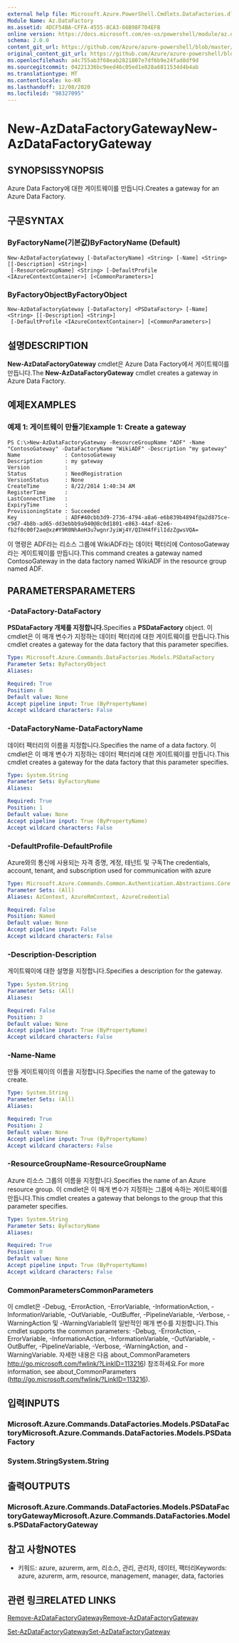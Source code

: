 ```yaml
---
external help file: Microsoft.Azure.PowerShell.Cmdlets.DataFactories.dll-Help.xml
Module Name: Az.DataFactory
ms.assetid: 4DCF54BA-CFFA-4555-8CA3-66B98F704EFB
online version: https://docs.microsoft.com/en-us/powershell/module/az.datafactory/new-azdatafactorygateway
schema: 2.0.0
content_git_url: https://github.com/Azure/azure-powershell/blob/master/src/DataFactory/DataFactoryV2/help/New-AzDataFactoryGateway.md
original_content_git_url: https://github.com/Azure/azure-powershell/blob/master/src/DataFactory/DataFactoryV2/help/New-AzDataFactoryGateway.md
ms.openlocfilehash: a4c755ab3f68eab2821807e7df6b9e24fad0df9d
ms.sourcegitcommit: 04221336bc9eed46c05ed1e828a6811534d4b4ab
ms.translationtype: MT
ms.contentlocale: ko-KR
ms.lasthandoff: 12/08/2020
ms.locfileid: "98327095"
---
```

# <span data-ttu-id="6e62f-101">New-AzDataFactoryGateway</span><span class="sxs-lookup"><span data-stu-id="6e62f-101">New-AzDataFactoryGateway</span></span>

## <span data-ttu-id="6e62f-102">SYNOPSIS</span><span class="sxs-lookup"><span data-stu-id="6e62f-102">SYNOPSIS</span></span>
<span data-ttu-id="6e62f-103">Azure Data Factory에 대한 게이트웨이를 만듭니다.</span><span class="sxs-lookup"><span data-stu-id="6e62f-103">Creates a gateway for an Azure Data Factory.</span></span>

## <span data-ttu-id="6e62f-104">구문</span><span class="sxs-lookup"><span data-stu-id="6e62f-104">SYNTAX</span></span>

### <span data-ttu-id="6e62f-105">ByFactoryName(기본값)</span><span class="sxs-lookup"><span data-stu-id="6e62f-105">ByFactoryName (Default)</span></span>
```
New-AzDataFactoryGateway [-DataFactoryName] <String> [-Name] <String> [[-Description] <String>]
 [-ResourceGroupName] <String> [-DefaultProfile <IAzureContextContainer>] [<CommonParameters>]
```

### <span data-ttu-id="6e62f-106">ByFactoryObject</span><span class="sxs-lookup"><span data-stu-id="6e62f-106">ByFactoryObject</span></span>
```
New-AzDataFactoryGateway [-DataFactory] <PSDataFactory> [-Name] <String> [[-Description] <String>]
 [-DefaultProfile <IAzureContextContainer>] [<CommonParameters>]
```

## <span data-ttu-id="6e62f-107">설명</span><span class="sxs-lookup"><span data-stu-id="6e62f-107">DESCRIPTION</span></span>
<span data-ttu-id="6e62f-108">**New-AzDataFactoryGateway** cmdlet은 Azure Data Factory에서 게이트웨이를 만듭니다.</span><span class="sxs-lookup"><span data-stu-id="6e62f-108">The **New-AzDataFactoryGateway** cmdlet creates a gateway in Azure Data Factory.</span></span>

## <span data-ttu-id="6e62f-109">예제</span><span class="sxs-lookup"><span data-stu-id="6e62f-109">EXAMPLES</span></span>

### <span data-ttu-id="6e62f-110">예제 1: 게이트웨이 만들기</span><span class="sxs-lookup"><span data-stu-id="6e62f-110">Example 1: Create a gateway</span></span>
```
PS C:\>New-AzDataFactoryGateway -ResourceGroupName "ADF" -Name "ContosoGateway" -DataFactoryName "WikiADF" -Description "my gateway"
Name              : ContosoGateway
Description       : my gateway
Version           : 
Status            : NeedRegistration
VersionStatus     : None
CreateTime        : 8/22/2014 1:40:34 AM
RegisterTime      : 
LastConnectTime   : 
ExpiryTime        : 
ProvisioningState : Succeeded
Key               : ADF#40cbb3d9-2736-4794-a8a6-e6b839b4894f@a2d875ce-c9d7-4b8b-ad65-dd3ebbb9a940@8c0d1801-e863-44af-82e6-fb2f0c00f2ae@xz#Y9R0NhAeH3u7wgnrJyiWj4Y/QIhH4fFilIdzZgwsVQA=
```

<span data-ttu-id="6e62f-111">이 명령은 ADF라는 리소스 그룹에 WikiADF라는 데이터 팩터리에 ContosoGateway라는 게이트웨이를 만듭니다.</span><span class="sxs-lookup"><span data-stu-id="6e62f-111">This command creates a gateway named ContosoGateway in the data factory named WikiADF in the resource group named ADF.</span></span>

## <span data-ttu-id="6e62f-112">PARAMETERS</span><span class="sxs-lookup"><span data-stu-id="6e62f-112">PARAMETERS</span></span>

### <span data-ttu-id="6e62f-113">-DataFactory</span><span class="sxs-lookup"><span data-stu-id="6e62f-113">-DataFactory</span></span>
<span data-ttu-id="6e62f-114">**PSDataFactory 개체를 지정합니다.**</span><span class="sxs-lookup"><span data-stu-id="6e62f-114">Specifies a **PSDataFactory** object.</span></span>
<span data-ttu-id="6e62f-115">이 cmdlet은 이 매개 변수가 지정하는 데이터 팩터리에 대한 게이트웨이를 만듭니다.</span><span class="sxs-lookup"><span data-stu-id="6e62f-115">This cmdlet creates a gateway for the data factory that this parameter specifies.</span></span>

```yaml
Type: Microsoft.Azure.Commands.DataFactories.Models.PSDataFactory
Parameter Sets: ByFactoryObject
Aliases:

Required: True
Position: 0
Default value: None
Accept pipeline input: True (ByPropertyName)
Accept wildcard characters: False
```

### <span data-ttu-id="6e62f-116">-DataFactoryName</span><span class="sxs-lookup"><span data-stu-id="6e62f-116">-DataFactoryName</span></span>
<span data-ttu-id="6e62f-117">데이터 팩터리의 이름을 지정합니다.</span><span class="sxs-lookup"><span data-stu-id="6e62f-117">Specifies the name of a data factory.</span></span>
<span data-ttu-id="6e62f-118">이 cmdlet은 이 매개 변수가 지정하는 데이터 팩터리에 대한 게이트웨이를 만듭니다.</span><span class="sxs-lookup"><span data-stu-id="6e62f-118">This cmdlet creates a gateway for the data factory that this parameter specifies.</span></span>

```yaml
Type: System.String
Parameter Sets: ByFactoryName
Aliases:

Required: True
Position: 1
Default value: None
Accept pipeline input: True (ByPropertyName)
Accept wildcard characters: False
```

### <span data-ttu-id="6e62f-119">-DefaultProfile</span><span class="sxs-lookup"><span data-stu-id="6e62f-119">-DefaultProfile</span></span>
<span data-ttu-id="6e62f-120">Azure와의 통신에 사용되는 자격 증명, 계정, 테넌트 및 구독</span><span class="sxs-lookup"><span data-stu-id="6e62f-120">The credentials, account, tenant, and subscription used for communication with azure</span></span>

```yaml
Type: Microsoft.Azure.Commands.Common.Authentication.Abstractions.Core.IAzureContextContainer
Parameter Sets: (All)
Aliases: AzContext, AzureRmContext, AzureCredential

Required: False
Position: Named
Default value: None
Accept pipeline input: False
Accept wildcard characters: False
```

### <span data-ttu-id="6e62f-121">-Description</span><span class="sxs-lookup"><span data-stu-id="6e62f-121">-Description</span></span>
<span data-ttu-id="6e62f-122">게이트웨이에 대한 설명을 지정합니다.</span><span class="sxs-lookup"><span data-stu-id="6e62f-122">Specifies a description for the gateway.</span></span>

```yaml
Type: System.String
Parameter Sets: (All)
Aliases:

Required: False
Position: 3
Default value: None
Accept pipeline input: True (ByPropertyName)
Accept wildcard characters: False
```

### <span data-ttu-id="6e62f-123">-Name</span><span class="sxs-lookup"><span data-stu-id="6e62f-123">-Name</span></span>
<span data-ttu-id="6e62f-124">만들 게이트웨이의 이름을 지정합니다.</span><span class="sxs-lookup"><span data-stu-id="6e62f-124">Specifies the name of the gateway to create.</span></span>

```yaml
Type: System.String
Parameter Sets: (All)
Aliases:

Required: True
Position: 2
Default value: None
Accept pipeline input: True (ByPropertyName)
Accept wildcard characters: False
```

### <span data-ttu-id="6e62f-125">-ResourceGroupName</span><span class="sxs-lookup"><span data-stu-id="6e62f-125">-ResourceGroupName</span></span>
<span data-ttu-id="6e62f-126">Azure 리소스 그룹의 이름을 지정합니다.</span><span class="sxs-lookup"><span data-stu-id="6e62f-126">Specifies the name of an Azure resource group.</span></span>
<span data-ttu-id="6e62f-127">이 cmdlet은 이 매개 변수가 지정하는 그룹에 속하는 게이트웨이를 만듭니다.</span><span class="sxs-lookup"><span data-stu-id="6e62f-127">This cmdlet creates a gateway that belongs to the group that this parameter specifies.</span></span>

```yaml
Type: System.String
Parameter Sets: ByFactoryName
Aliases:

Required: True
Position: 0
Default value: None
Accept pipeline input: True (ByPropertyName)
Accept wildcard characters: False
```

### <span data-ttu-id="6e62f-128">CommonParameters</span><span class="sxs-lookup"><span data-stu-id="6e62f-128">CommonParameters</span></span>
<span data-ttu-id="6e62f-129">이 cmdlet은 -Debug, -ErrorAction, -ErrorVariable, -InformationAction, -InformationVariable, -OutVariable, -OutBuffer, -PipelineVariable, -Verbose, -WarningAction 및 -WarningVariable의 일반적인 매개 변수를 지원합니다.</span><span class="sxs-lookup"><span data-stu-id="6e62f-129">This cmdlet supports the common parameters: -Debug, -ErrorAction, -ErrorVariable, -InformationAction, -InformationVariable, -OutVariable, -OutBuffer, -PipelineVariable, -Verbose, -WarningAction, and -WarningVariable.</span></span> <span data-ttu-id="6e62f-130">자세한 내용은 다음 about_CommonParameters http://go.microsoft.com/fwlink/?LinkID=113216) 참조하세요.</span><span class="sxs-lookup"><span data-stu-id="6e62f-130">For more information, see about_CommonParameters (http://go.microsoft.com/fwlink/?LinkID=113216).</span></span>

## <span data-ttu-id="6e62f-131">입력</span><span class="sxs-lookup"><span data-stu-id="6e62f-131">INPUTS</span></span>

### <span data-ttu-id="6e62f-132">Microsoft.Azure.Commands.DataFactories.Models.PSDataFactory</span><span class="sxs-lookup"><span data-stu-id="6e62f-132">Microsoft.Azure.Commands.DataFactories.Models.PSDataFactory</span></span>

### <span data-ttu-id="6e62f-133">System.String</span><span class="sxs-lookup"><span data-stu-id="6e62f-133">System.String</span></span>

## <span data-ttu-id="6e62f-134">출력</span><span class="sxs-lookup"><span data-stu-id="6e62f-134">OUTPUTS</span></span>

### <span data-ttu-id="6e62f-135">Microsoft.Azure.Commands.DataFactories.Models.PSDataFactoryGateway</span><span class="sxs-lookup"><span data-stu-id="6e62f-135">Microsoft.Azure.Commands.DataFactories.Models.PSDataFactoryGateway</span></span>

## <span data-ttu-id="6e62f-136">참고 사항</span><span class="sxs-lookup"><span data-stu-id="6e62f-136">NOTES</span></span>
* <span data-ttu-id="6e62f-137">키워드: azure, azurerm, arm, 리소스, 관리, 관리자, 데이터, 팩터리</span><span class="sxs-lookup"><span data-stu-id="6e62f-137">Keywords: azure, azurerm, arm, resource, management, manager, data, factories</span></span>

## <span data-ttu-id="6e62f-138">관련 링크</span><span class="sxs-lookup"><span data-stu-id="6e62f-138">RELATED LINKS</span></span>

[<span data-ttu-id="6e62f-139">Remove-AzDataFactoryGateway</span><span class="sxs-lookup"><span data-stu-id="6e62f-139">Remove-AzDataFactoryGateway</span></span>](./Remove-AzDataFactoryGateway.md)

[<span data-ttu-id="6e62f-140">Set-AzDataFactoryGateway</span><span class="sxs-lookup"><span data-stu-id="6e62f-140">Set-AzDataFactoryGateway</span></span>](./Set-AzDataFactoryGateway.md)



